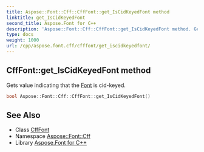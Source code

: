 ```yaml
---
title: Aspose::Font::Cff::CffFont::get_IsCidKeyedFont method
linktitle: get_IsCidKeyedFont
second_title: Aspose.Font for C++
description: 'Aspose::Font::Cff::CffFont::get_IsCidKeyedFont method. Gets value indicating that the Font is cid-keyed in C++.'
type: docs
weight: 1000
url: /cpp/aspose.font.cff/cfffont/get_iscidkeyedfont/
---
```

## CffFont::get_IsCidKeyedFont method


Gets value indicating that the [Font](../../../aspose.font/font/) is cid-keyed.

```cpp
bool Aspose::Font::Cff::CffFont::get_IsCidKeyedFont()
```

## See Also

* Class [CffFont](../)
* Namespace [Aspose::Font::Cff](../../)
* Library [Aspose.Font for C++](../../../)
